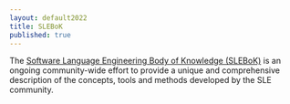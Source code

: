 ```yaml
---
layout: default2022
title: SLEBoK
published: true
---
```


The [Software Language Engineering Body of Knowledge (SLEBoK)](http://slebok.github.io/) is an ongoing community-wide effort to provide a unique and comprehensive description of the concepts, tools and methods developed by the SLE community.
